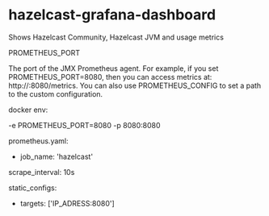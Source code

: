 # hazelcast-grafana-dashboard
Shows Hazelcast Community, Hazelcast JVM and usage metrics

PROMETHEUS_PORT

The port of the JMX Prometheus agent. For example, if you set PROMETHEUS_PORT=8080, then you can access metrics at: http://<hostname>:8080/metrics. You can also use PROMETHEUS_CONFIG to set a path to the custom configuration.

docker env:

 -e PROMETHEUS_PORT=8080
 -p 8080:8080 
 

prometheus.yaml:

- job_name: 'hazelcast'

scrape_interval: 10s

static_configs:

- targets: ['IP_ADRESS:8080']
 

